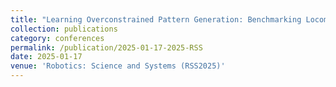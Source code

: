 ```yaml
---
title: "Learning Overconstrained Pattern Generation: Benchmarking Locomotion with Closed-Loop Legs"
collection: publications
category: conferences 
permalink: /publication/2025-01-17-2025-RSS
date: 2025-01-17
venue: 'Robotics: Science and Systems (RSS2025)'
---
```

<!-- Recommended citation:  Haoran Sun, Bangchao Huang, Zishang Zhang, RonghanXU, Junwei Lv, **Guojing Huang**, Guangyi Huang, Wei Zhang, Jia Pan, Fang Wan, Chaoyang Song. (2025). "Learning Overconstrained Pattern Generation: Benchmarking Locomotion with Closed-Loop Legs,"<i>2025 Robotics: Science and Systems (RSS)</i>.  -->